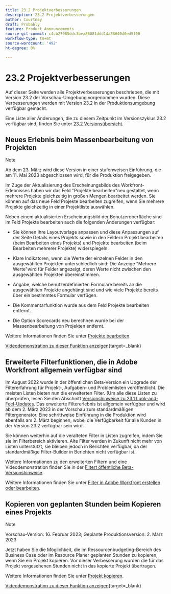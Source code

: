 ```yaml
---
title: 23.2 Projektverbesserungen
description: 23.2 Projektverbesserungen
author: Courtney
draft: Probably
feature: Product Announcements
source-git-commit: c4cb27085ddc3bea86081ddd14a88640d0ed5f90
workflow-type: tm+mt
source-wordcount: '492'
ht-degree: 0%

---
```


# 23.2 Projektverbesserungen

Auf dieser Seite werden alle Projektverbesserungen beschrieben, die mit Version 23.2 der Vorschau-Umgebung vorgenommen wurden. Diese Verbesserungen werden mit Version 23.2 in der Produktionsumgebung verfügbar gemacht.

Eine Liste aller Änderungen, die zu diesem Zeitpunkt im Versionszyklus 23.2 verfügbar sind, finden Sie unter [23.2 Versionsübersicht](/help/quicksilver/product-announcements/product-releases/23.2-release-activity/23-2-release-overview.md).

## Neues Erlebnis beim Massenbearbeitung von Projekten

>[!NOTE]
>
>Ab dem 23. März wird diese Version in einer stufenweisen Einführung, die am 11. Mai 2023 abgeschlossen wird, für die Produktion freigegeben.

Im Zuge der Aktualisierung des Erscheinungsbilds des Workfront-Erlebnisses haben wir das Feld &quot;Projekte bearbeiten&quot;neu gestaltet, wenn mehrere Projekte gleichzeitig in großen Mengen bearbeitet werden. Sie können auf das neue Feld Projekte bearbeiten zugreifen, wenn Sie mehrere Projekte gleichzeitig in einer Projektliste auswählen.

Neben einem aktualisierten Erscheinungsbild der Benutzeroberfläche sind im Feld Projekte bearbeiten auch die folgenden Änderungen verfügbar:

* Sie können Ihre Layoutvorlage anpassen und diese Anpassungen auf der Seite Details eines Projekts sowie in den Feldern Projekt bearbeiten (beim Bearbeiten eines Projekts) und Projekte bearbeiten (beim Bearbeiten mehrerer Projekte) widerspiegeln.

* Klare Indikatoren, wenn die Werte der einzelnen Felder in den ausgewählten Projekten unterschiedlich sind: Die Anzeige &quot;Mehrere Werte&quot;wird für Felder angezeigt, deren Werte nicht zwischen den ausgewählten Projekten übereinstimmen.

* Angabe, welche benutzerdefinierten Formulare bereits an die ausgewählten Projekte angehängt sind und wie viele Projekte bereits über ein bestimmtes Formular verfügen.

* Die Kommentarfunktion wurde aus dem Feld Projekte bearbeiten entfernt.

* Die Option Scorecards neu berechnen wurde bei der Massenbearbeitung von Projekten entfernt.

Weitere Informationen finden Sie unter [Projekte bearbeiten](/help/quicksilver/manage-work/projects/manage-projects/edit-projects.md).

[Videodemonstration zu dieser Funktion anzeigen](https://video.tv.adobe.com/v/3416587/){target=_blank}

## Erweiterte Filterfunktionen, die in Adobe Workfront allgemein verfügbar sind

Im August 2022 wurde in der öffentlichen Beta-Version ein Upgrade der Filtererfahrung für Projekt-, Aufgaben- und Problemlisten veröffentlicht. Die meisten Listen bieten nun die erweiterten Filter. (Um alle diese Listen zu überprüfen, lesen Sie den Abschnitt [Versionshinweise zu 23.1 Look-and-Feel-Updates](/help/quicksilver/product-announcements/product-releases/23.1-release-activity/23-1-look-and-feel-updates.md). Das erweiterte Filtererlebnis ist allgemein verfügbar und wird ab dem 2. März 2023 in der Vorschau zum standardmäßigen Filtergenerator. Eine schrittweise Einführung in die Produktion wird ebenfalls am 2. März beginnen, wobei die Verfügbarkeit für alle Kunden in der Version 23.2 verfügbar sein wird.

Sie können weiterhin auf die veralteten Filter in Listen zugreifen, indem Sie sie im Filterbereich aktivieren. Alte Filter werden in Zukunft nicht mehr von Listen unterstützt, sie bleiben jedoch in Berichten verfügbar, da der standardmäßige Filter-Builder in Berichten nicht verfügbar ist.

Weitere Informationen zu den erweiterten Filtern und eine Videodemonstration finden Sie in der [Filtert öffentliche Beta-Versionshinweise](/help/quicksilver/product-announcements/product-releases/22.4-release-activity/22-4-project-enhancements.md).

Weitere Informationen finden Sie unter [Filter in Adobe Workfront erstellen oder bearbeiten](/help/quicksilver/reports-and-dashboards/reports/reporting-elements/create-filters.md).

## Kopieren von geplanten Stunden beim Kopieren eines Projekts

>[!NOTE]
>
>Vorschau-Version: 16. Februar 2023; Geplante Produktionsversion: 2. März 2023

Jetzt haben Sie die Möglichkeit, die im Ressourcenbudgeting-Bereich des Business Case oder im Resource Planer geplanten Stunden zu kopieren, wenn Sie ein Projekt kopieren. Vor dieser Verbesserung wurden die für das Projekt vorgesehenen Stunden nicht in das kopierte Projekt übertragen.

Weitere Informationen finden Sie unter [Projekt kopieren](/help/quicksilver/manage-work/projects/manage-projects/copy-project.md).

[Videodemonstration zu dieser Funktion anzeigen](https://video.tv.adobe.com/v/3415713/){target=_blank}